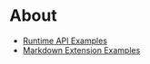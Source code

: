 # About
- [Runtime API Examples](./api-examples.md)
- [Markdown Extension Examples](./markdown-examples.md)
